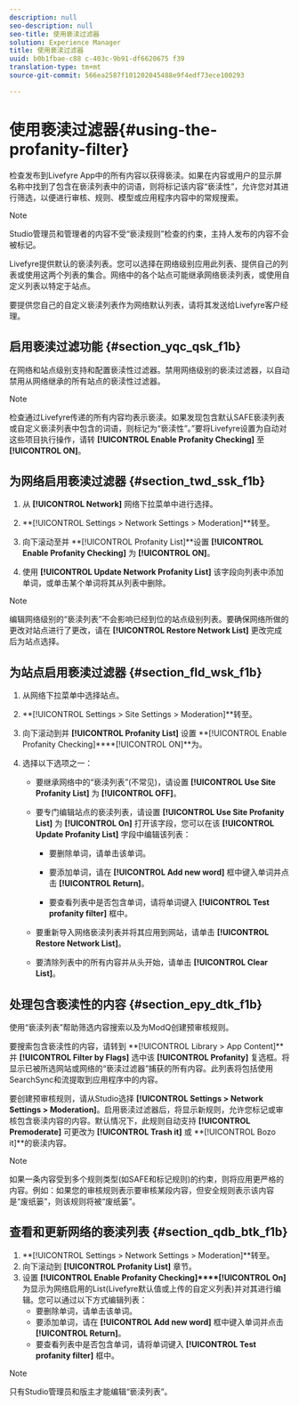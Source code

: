 ```yaml
---
description: null
seo-description: null
seo-title: 使用亵渎过滤器
solution: Experience Manager
title: 使用亵渎过滤器
uuid: b0b1fbae-c88 c-403c-9b91-df6620675 f39
translation-type: tm+mt
source-git-commit: 566ea2587f101202045488e9f4edf73ece100293

---
```



# 使用亵渎过滤器{#using-the-profanity-filter}

检查发布到Livefyre App中的所有内容以获得亵渎。如果在内容或用户的显示屏名称中找到了包含在亵渎列表中的词语，则将标记该内容“亵渎性”，允许您对其进行筛选，以便进行审核、规则、模型或应用程序内容中的常规搜索。

>[!NOTE]
>
>Studio管理员和管理者的内容不受“亵渎规则”检查的约束，主持人发布的内容不会被标记。

Livefyre提供默认的亵渎列表。您可以选择在网络级别应用此列表、提供自己的列表或使用这两个列表的集合。网络中的各个站点可能继承网络亵渎列表，或使用自定义列表以特定于站点。

要提供您自己的自定义亵渎列表作为网络默认列表，请将其发送给Livefyre客户经理。

## 启用亵渎过滤功能 {#section_yqc_qsk_f1b}

在网络和站点级别支持和配置亵渎性过滤器。禁用网络级别的亵渎过滤器，以自动禁用从网络继承的所有站点的亵渎性过滤器。

>[!NOTE]
>
>检查通过Livefyre传递的所有内容均表示亵渎。如果发现包含默认SAFE亵渎列表或自定义亵渎列表中包含的词语，则标记为“亵渎性”。”要将Livefyre设置为自动对这些项目执行操作，请转 **[!UICONTROL Enable Profanity Checking]** 至 **[!UICONTROL ON]**。

## 为网络启用亵渎过滤器 {#section_twd_ssk_f1b}

1. 从 **[!UICONTROL Network]** 网络下拉菜单中进行选择。
1. **[!UICONTROL Settings > Network Settings > Moderation]**转至。
1. 向下滚动至并 **[!UICONTROL Profanity List]**设置 **[!UICONTROL Enable Profanity Checking]** 为 **[!UICONTROL ON]**。

1. 使用 **[!UICONTROL Update Network Profanity List]** 该字段向列表中添加单词，或单击某个单词将其从列表中删除。

>[!NOTE]
>
>编辑网络级别的“亵渎列表”不会影响已经到位的站点级别列表。要确保网络所做的更改对站点进行了更改，请在 **[!UICONTROL Restore Network List]** 更改完成后为站点选择。

## 为站点启用亵渎过滤器 {#section_fld_wsk_f1b}

1. 从网络下拉菜单中选择站点。
1. **[!UICONTROL Settings > Site Settings > Moderation]**转至。
1. 向下滚动到并 **[!UICONTROL Profanity List]** 设置 **[!UICONTROL Enable Profanity Checking]****[!UICONTROL ON]**为。

1. 选择以下选项之一：

   * 要继承网络中的“亵渎列表”(不常见)，请设置 **[!UICONTROL Use Site Profanity List]** 为 **[!UICONTROL OFF]**。

   * 要专门编辑站点的亵渎列表，请设置 **[!UICONTROL Use Site Profanity List]** 为 **[!UICONTROL On]** 打开该字段，您可以在该 **[!UICONTROL Update Profanity List]** 字段中编辑该列表：

      * 要删除单词，请单击该单词。
      * 要添加单词，请在 **[!UICONTROL Add new word]** 框中键入单词并点击 **[!UICONTROL Return]**。

      * 要查看列表中是否包含单词，请将单词键入 **[!UICONTROL Test profanity filter]** 框中。
   * 要重新导入网络亵渎列表并将其应用到网站，请单击 **[!UICONTROL Restore Network List]**。
   * 要清除列表中的所有内容并从头开始，请单击 **[!UICONTROL Clear List]**。


## 处理包含亵渎性的内容 {#section_epy_dtk_f1b}

使用“亵渎列表”帮助筛选内容搜索以及为ModQ创建预审核规则。

要搜索包含亵渎性的内容，请转到 **[!UICONTROL Library > App Content]**并 **[!UICONTROL Filter by Flags]** 选中该 **[!UICONTROL Profanity]** 复选框。将显示已被所选网站或网络的“亵渎过滤器”捕获的所有内容。此列表将包括使用SearchSync和流提取到应用程序中的内容。

要创建预审核规则，请从Studio选择 **[!UICONTROL Settings > Network Settings > Moderation]**。启用亵渎过滤器后，将显示新规则，允许您标记或审核包含亵渎内容的内容。默认情况下，此规则自动支持 **[!UICONTROL Premoderate]** 可更改为 **[!UICONTROL Trash it]** 或 **[!UICONTROL Bozo it]**的亵渎内容。

>[!NOTE]
>
>如果一条内容受到多个规则类型(如SAFE和标记规则)的约束，则将应用更严格的内容。例如：如果您的审核规则表示要审核某段内容，但安全规则表示该内容是“废纸篓”，则该规则将被“废纸篓”。

## 查看和更新网络的亵渎列表 {#section_qdb_btk_f1b}

1. **[!UICONTROL Settings > Network Settings > Moderation]**转至。
1. 向下滚动到 **[!UICONTROL Profanity List]** 章节。
1. 设置 **[!UICONTROL Enable Profanity Checking]****[!UICONTROL On]** 为显示为网络启用的List(Livefyre默认值或上传的自定义列表)并对其进行编辑。您可以通过以下方式编辑列表：
   * 要删除单词，请单击该单词。
   * 要添加单词，请在 **[!UICONTROL Add new word]** 框中键入单词并点击 **[!UICONTROL Return]**。
   * 要查看列表中是否包含单词，请将单词键入 **[!UICONTROL Test profanity filter]** 框中。

>[!NOTE]
>
>只有Studio管理员和版主才能编辑“亵渎列表”。


